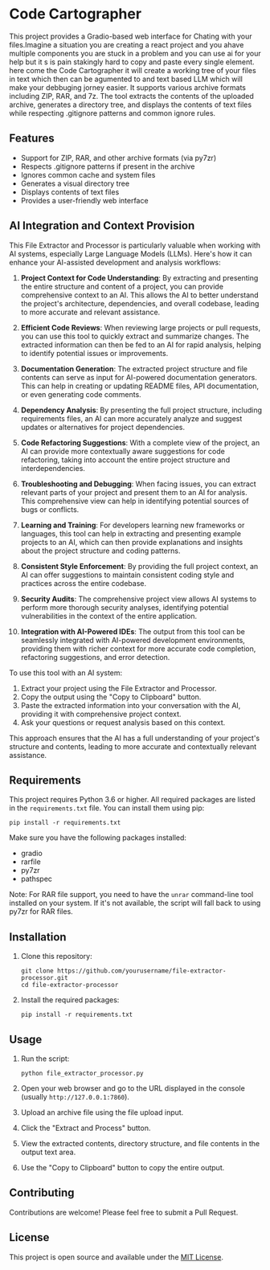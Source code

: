# Code Cartographer

This project provides a Gradio-based web interface for Chating with your files.Imagine a situation you are creating a react project and you ahave multiple components you are stuck in a problem and you can use ai for your help but it s is pain stakingly hard to copy and paste every single element. here come the Code Cartographer it will create a working tree of your files in text which then can be agumented to and text based LLM which will make your debbuging jorney easier. It supports various archive formats including ZIP, RAR, and 7z. The tool extracts the contents of the uploaded archive, generates a directory tree, and displays the contents of text files while respecting .gitignore patterns and common ignore rules.

## Features

- Support for ZIP, RAR, and other archive formats (via py7zr)
- Respects .gitignore patterns if present in the archive
- Ignores common cache and system files
- Generates a visual directory tree
- Displays contents of text files
- Provides a user-friendly web interface

## AI Integration and Context Provision

This File Extractor and Processor is particularly valuable when working with AI systems, especially Large Language Models (LLMs). Here's how it can enhance your AI-assisted development and analysis workflows:

1. **Project Context for Code Understanding**: By extracting and presenting the entire structure and content of a project, you can provide comprehensive context to an AI. This allows the AI to better understand the project's architecture, dependencies, and overall codebase, leading to more accurate and relevant assistance.

2. **Efficient Code Reviews**: When reviewing large projects or pull requests, you can use this tool to quickly extract and summarize changes. The extracted information can then be fed to an AI for rapid analysis, helping to identify potential issues or improvements.

3. **Documentation Generation**: The extracted project structure and file contents can serve as input for AI-powered documentation generators. This can help in creating or updating README files, API documentation, or even generating code comments.

4. **Dependency Analysis**: By presenting the full project structure, including requirements files, an AI can more accurately analyze and suggest updates or alternatives for project dependencies.

5. **Code Refactoring Suggestions**: With a complete view of the project, an AI can provide more contextually aware suggestions for code refactoring, taking into account the entire project structure and interdependencies.

6. **Troubleshooting and Debugging**: When facing issues, you can extract relevant parts of your project and present them to an AI for analysis. This comprehensive view can help in identifying potential sources of bugs or conflicts.

7. **Learning and Training**: For developers learning new frameworks or languages, this tool can help in extracting and presenting example projects to an AI, which can then provide explanations and insights about the project structure and coding patterns.

8. **Consistent Style Enforcement**: By providing the full project context, an AI can offer suggestions to maintain consistent coding style and practices across the entire codebase.

9. **Security Audits**: The comprehensive project view allows AI systems to perform more thorough security analyses, identifying potential vulnerabilities in the context of the entire application.

10. **Integration with AI-Powered IDEs**: The output from this tool can be seamlessly integrated with AI-powered development environments, providing them with richer context for more accurate code completion, refactoring suggestions, and error detection.

To use this tool with an AI system:

1. Extract your project using the File Extractor and Processor.
2. Copy the output using the "Copy to Clipboard" button.
3. Paste the extracted information into your conversation with the AI, providing it with comprehensive project context.
4. Ask your questions or request analysis based on this context.

This approach ensures that the AI has a full understanding of your project's structure and contents, leading to more accurate and contextually relevant assistance.


## Requirements

This project requires Python 3.6 or higher. All required packages are listed in the `requirements.txt` file. You can install them using pip:

```
pip install -r requirements.txt
```

Make sure you have the following packages installed:

- gradio
- rarfile
- py7zr
- pathspec

Note: For RAR file support, you need to have the `unrar` command-line tool installed on your system. If it's not available, the script will fall back to using py7zr for RAR files.

## Installation

1. Clone this repository:
   ```
   git clone https://github.com/yourusername/file-extractor-processor.git
   cd file-extractor-processor
   ```

2. Install the required packages:
   ```
   pip install -r requirements.txt
   ```

## Usage

1. Run the script:
   ```
   python file_extractor_processor.py
   ```

2. Open your web browser and go to the URL displayed in the console (usually `http://127.0.0.1:7860`).

3. Upload an archive file using the file upload input.

4. Click the "Extract and Process" button.

5. View the extracted contents, directory structure, and file contents in the output text area.

6. Use the "Copy to Clipboard" button to copy the entire output.

## Contributing

Contributions are welcome! Please feel free to submit a Pull Request.

## License

This project is open source and available under the [MIT License](https://github.com/dryruffian/CodeCartographerUI/blob/main/LICENSE.md).
